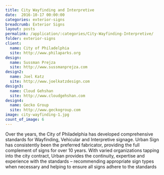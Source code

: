 ```yaml
---
title: City Wayfinding and Interpretive
date:  2016-10-17 00:00:00
categories: exterior-signs
breadcrumb: Exterior Signs
layout: posts
permalink: /application/:categories/City-Wayfinding-Interpretive/
folder: exterior-signs
client:
  name: City of Philadelphia
  site: http://www.philaparks.org
design:
  name: Sussman Prejza
  site: http://www.sussmanprejza.com
design2:
  name: Joel Katz
  site: http://www.joelkatzdesign.com
design3:
  name: Cloud Gehshan
  site: http://www.cloudgehshan.com
design4:
  name: Gecko Group 
  site: http://www.geckogroup.com
image: city-wayfinding-1.jpg
count_of_image: 6
---
```


<div class="col-xs-12 col-sm-12 col-md-12 col-lg-12">
  <div class="fotorama application-item__slider" data-nav="thumbs" data-thumbheight="109" border-width="3" data-maxheight="500">
    <a {{ href | img : "fotorama/city-wayfinding-1.jpg" }}></a>
    <a {{ href | img : "fotorama/city-wayfinding-2.jpg" }}></a>
    <a {{ href | img : "fotorama/city-wayfinding-3.jpg" }}></a>
    <a {{ href | img : "fotorama/city-wayfinding-4.jpg" }}></a>
    <a {{ href | img : "fotorama/city-wayfinding-5.jpg" }}></a>
    <a {{ href | img : "fotorama/city-wayfinding-6.jpg" }}></a>
  </div>
  <div class="visible-xs application-item__icon-slider">
    <i class="icon-swipe"></i>
  </div>
<p class="application-item__content application-item__content--bottom">
    Over the years, the City of Philadelphia has developed comprehensive standards for Wayfinding, Vehicular and Interpretive signage. Urban Sign has consistently been the preferred fabricator, providing the full complement of signs for over 10 years. With varied organizations tapping into the city contract, Urban provides the continuity, expertise and experience with the standards – recommending appropriate sign types when necessary and helping to ensure all signs adhere to the standards
  </p>
</div>
